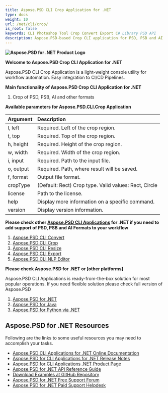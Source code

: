 ```yaml
---
title: Aspose.PSD CLI Crop Application for .NET
type: docs
weight: 10
url: /net/cli/crop/
is_root: false
keywords: CLI Photoshop Tool Crop Convert Export C# Library PSD API
description: Aspose.PSD-based Crop CLI application for PSD, PSB and AI File Formats. No-code CI/CD Automation. Supports crop of PSD, PSB files and export to PDF, TIFF, JPEG, JPEG2000, PNG, GIF and BMP. It does not require Adobe Photoshop or Adobe Illustrator to be installed and can be run from console without additional code.
---
```


**![Aspose.PSD for .NET Product Logo](home_1.png)**

**Welcome to Aspose.PSD Crop CLI Application for .NET**

Aspose.PSD CLI Crop Application is a light-weight console utility for workflow automation. Easy integration to CI/CD Pipelines.

**Main functionality of Aspose.PSD Crop CLI Application for .NET**

1. Crop of PSD, PSB, AI and other formats

**Available parameters for Aspose.PSD.CLI.Crop Application**

| **Argument** | **Description**                                                                     |
|:-------------|:------------------------------------------------------------------------------------|
| l, left      | Required. Left of the crop region.                                                  |
| t, top       | Required. Top of the crop region.                                                   |
| h, height    | Required. Height of the crop region.                                                |
| w, width     | Required. Width of the crop region.                                                 |
|  i, input    | Required. Path to the input file.                                                   |
| o, output    | Required. Path, where result will be saved.                                         |
|  f, format   | Output file format.                                                                 |
| cropType     | (Default: Rect) Crop type. Valid values: Rect, Circle                               |
| license      | Path to the license.                                                                |
| help         | Display more information on a specific command.                                     |
| version      | Display version information.                                                        |

**Please check other [Aspose.PSD CLI Applications](https://docs.aspose.com/psd/net/cli) for .NET if you need to add support of PSD, PSB and AI Formats to your workflow**

1. [Aspose.PSD CLI Convert](/psd/net/cli/convert)
2. [Aspose.PSD CLI Crop](/psd/net/cli/crop)
3. [Aspose.PSD CLI Resize](/psd/net/cli/resize)
4. [Aspose.PSD CLI Export](/psd/net/cli/export)
5. [Aspose.PSD CLI NLP Editor](/psd/net/cli/nlp-editor)

**Please check Aspose.PSD for .NET or [other platforms]**

Aspose.PSD CLI Applications is ready-from-the-box solution for most popular operations. If you need flexible solution please check full version of Aspose.PSD

1. [Aspose.PSD for .NET](https://releases.aspose.com/psd/net/)
2. [Aspose.PSD for Java](https://releases.aspose.com/psd/java/) 
3. [Aspose.PSD for Python via .NET](https://releases.aspose.com/psd/python-net/)

## **Aspose.PSD for .NET Resources**

Following are the links to some useful resources you may need to accomplish your tasks.

- [Aspose.PSD CLI Applications for .NET Online Documentation](/psd/net/cli/crop)
- [Aspose.PSD for CLI Applications for .NET Release Notes](/psd/net/cli/release-notes/)
- [Aspose.PSD for CLI Applications .NET Product Page](https://products.aspose.com/psd/net/cli)
- [Aspose.PSD for .NET API Reference Guide](https://reference.aspose.com/net/psd)
- [Download Examples at GitHub Repository](https://github.com/aspose-psd/CLI-Applications)
- [Aspose.PSD for .NET Free Support Forum](https://forum.aspose.com/c/psd)
- [Aspose.PSD for .NET Paid Support Helpdesk](https://helpdesk.aspose.com/)
